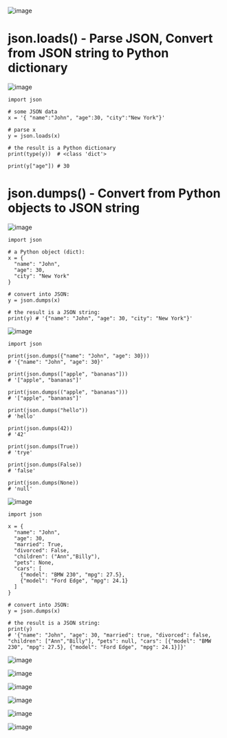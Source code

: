 ![image](https://user-images.githubusercontent.com/60442877/227817624-2ae594d1-3db0-4236-861e-c8cf9246c6d1.png)

# json.loads() - Parse JSON, Convert from JSON string to Python dictionary

![image](https://user-images.githubusercontent.com/60442877/227821019-e92ed03c-5b4a-495f-be3e-02065b64c121.png)

    import json

    # some JSON data
    x = '{ "name":"John", "age":30, "city":"New York"}'

    # parse x
    y = json.loads(x)

    # the result is a Python dictionary
    print(type(y))  # <class 'dict'>
    
    print(y["age"]) # 30


# json.dumps() - Convert from Python objects to JSON string

![image](https://user-images.githubusercontent.com/60442877/227821314-c496aec3-045d-4299-a992-ed49da8e3c15.png)

    import json

    # a Python object (dict):
    x = {
      "name": "John",
      "age": 30,
      "city": "New York"
    }

    # convert into JSON:
    y = json.dumps(x)

    # the result is a JSON string:
    print(y) # '{"name": "John", "age": 30, "city": "New York"}'
    
![image](https://user-images.githubusercontent.com/60442877/227821476-42835178-0fbe-4b54-8643-bd644f4b8c72.png)

    import json

    print(json.dumps({"name": "John", "age": 30})) 
    # '{"name": "John", "age": 30}'
    
    print(json.dumps(["apple", "bananas"]))
    # '["apple", "bananas"]'
    
    print(json.dumps(("apple", "bananas")))
    # '["apple", "bananas"]'
    
    print(json.dumps("hello"))
    # 'hello'
    
    print(json.dumps(42))
    # '42'
    
    print(json.dumps(True))
    # 'trye'
    
    print(json.dumps(False))
    # 'false'
    
    print(json.dumps(None))
    # 'null'

![image](https://user-images.githubusercontent.com/60442877/227821980-b7e72a90-cedb-4b42-b45e-36125a9c8a7b.png)

    import json

    x = {
      "name": "John",
      "age": 30,
      "married": True,
      "divorced": False,
      "children": ("Ann","Billy"),
      "pets": None,
      "cars": [
        {"model": "BMW 230", "mpg": 27.5},
        {"model": "Ford Edge", "mpg": 24.1}
      ]
    }

    # convert into JSON:
    y = json.dumps(x)

    # the result is a JSON string:
    print(y)
    # '{"name": "John", "age": 30, "married": true, "divorced": false, "children": ["Ann","Billy"], "pets": null, "cars": [{"model": "BMW 230", "mpg": 27.5}, {"model": "Ford Edge", "mpg": 24.1}]}'

![image](https://user-images.githubusercontent.com/60442877/227822454-1d5b0624-9971-44da-928c-649263ab838d.png)

![image](https://user-images.githubusercontent.com/60442877/227822476-857b39df-1c9e-4bb0-8361-a7bafd7cd539.png)

![image](https://user-images.githubusercontent.com/60442877/227822558-0e06d22c-6ead-4d0f-b078-337b6ed7a18a.png)

![image](https://user-images.githubusercontent.com/60442877/227822582-b4b4fef9-257c-4801-a14a-3818d5182bda.png)

![image](https://user-images.githubusercontent.com/60442877/227822628-3aa1c528-90e7-4c33-a487-a1c9f5199a0b.png)

![image](https://user-images.githubusercontent.com/60442877/227822648-a0fc451f-481f-4225-a65e-81e4857f51c2.png)


